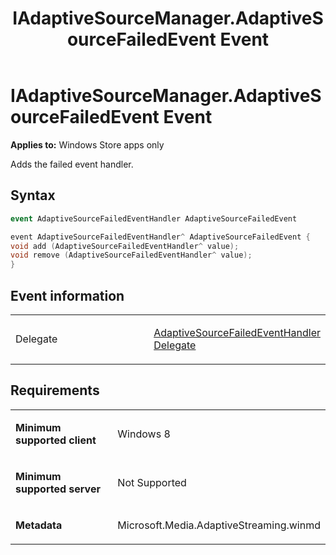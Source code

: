 ﻿---
title: IAdaptiveSourceManager.AdaptiveSourceFailedEvent Event
TOCTitle: AdaptiveSourceFailedEvent Event
ms:assetid: 6719debe-d6c9-4be3-84ca-1fe1b2837f82
ms:mtpsurl: https://msdn.microsoft.com/en-us/library/JJ822753(v=VS.90)
ms:contentKeyID: 50079508
ms.date: 11/19/2012
mtps_version: v=VS.90
dev_langs:
- csharp
- c++
---

# IAdaptiveSourceManager.AdaptiveSourceFailedEvent Event

**Applies to:** Windows Store apps only

Adds the failed event handler.

## Syntax

``` csharp
event AdaptiveSourceFailedEventHandler AdaptiveSourceFailedEvent
```

``` c++
event AdaptiveSourceFailedEventHandler^ AdaptiveSourceFailedEvent {
void add (AdaptiveSourceFailedEventHandler^ value);
void remove (AdaptiveSourceFailedEventHandler^ value);
}
```

## Event information

<table>
<colgroup>
<col style="width: 50%" />
<col style="width: 50%" />
</colgroup>
<tbody>
<tr class="odd">
<td><p>Delegate</p></td>
<td><p><a href="adaptivesourcefailedeventhandler-delegate.md">AdaptiveSourceFailedEventHandler Delegate</a></p></td>
</tr>
</tbody>
</table>


## Requirements

<table>
<colgroup>
<col style="width: 50%" />
<col style="width: 50%" />
</colgroup>
<tbody>
<tr class="odd">
<td><p><strong>Minimum supported client</strong></p></td>
<td><p>Windows 8</p></td>
</tr>
<tr class="even">
<td><p><strong>Minimum supported server</strong></p></td>
<td><p>Not Supported</p></td>
</tr>
<tr class="odd">
<td><p><strong>Metadata</strong></p></td>
<td><p>Microsoft.Media.AdaptiveStreaming.winmd</p></td>
</tr>
</tbody>
</table>

